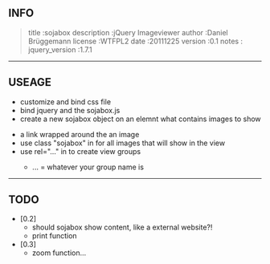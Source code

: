 ## INFO
  > title             :sojabox
  > description       :jQuery Imageviewer
  > author            :Daniel Brüggemann
  > license           :WTFPL2
  > date              :20111225
  > version           :0.1
  > notes             :
  > jquery_version    :1.7.1

---
## USEAGE
  * customize and bind css file
  * bind jquery and the sojabox.js
  * create a new sojabox object on an elemnt what contains images to show
    > <script type="text/javascript">$('#page p').sojabox();</script>
  * a link wrapped around the an image
  * use class "sojabox"  in <a> for all images that will show in the view
  * use rel="..." in <a> to create view groups
    * ... = whatever your group name is

---
## TODO
  * [0.2]
    * should sojabox show content, like a external website?!
    * print function
  * [0.3]
    * zoom function...